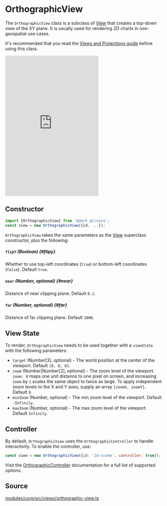 # OrthographicView

The `OrthographicView` class is a subclass of [View](./view.md) that creates a top-down view of the XY plane. It is usually used for rendering 2D charts in non-geospatial use cases.

It's recommended that you read the [Views and Projections guide](../../developer-guide/views.md) before using this class.

<div style={{position:'relative',height:450}}></div>
<div style={{position:'absolute',transform:'translateY(-450px)',paddingLeft:'inherit',paddingRight:'inherit',left:0,right:0}}>
  <iframe height="450" style={{width:'100%'}} scrolling="no" title="deck.gl OrthographicView" src="https://codepen.io/vis-gl/embed/YzpXqzv?height=450&theme-id=light&default-tab=result" frameborder="no" loading="lazy" allowtransparency="true" allowfullscreen="true">
    See the Pen <a href='https://codepen.io/vis-gl/pen/YzpXqzv'>deck.gl OrthographicView</a> by vis.gl
    (<a href='https://codepen.io/vis-gl'>@vis-gl</a>) on <a href='https://codepen.io'>CodePen</a>.
  </iframe>
</div>


## Constructor

```js
import {OrthographicView} from '@deck.gl/core';
const view = new OrthographicView({id, ...});
```

`OrthographicView` takes the same parameters as the [View](./view.md) superclass constructor, plus the following:

##### `flipY` (Boolean) {#flipy}

Whether to use top-left coordinates (`true`) or bottom-left coordinates (`false`). Default `true`.

##### `near` (Number, optional) {#near}

Distance of near clipping plane. Default `0.1`.

##### `far` (Number, optional) {#far}

Distance of far clipping plane. Default `1000`.


## View State

To render, `OrthographicView` needs to be used together with a `viewState` with the following parameters:

* `target` (Number[3], optional) - The world position at the center of the viewport. Default `[0, 0, 0]`.
* `zoom` (Number|Number[2], optional) - The zoom level of the viewport. `zoom: 0` maps one unit distance to one pixel on screen, and increasing `zoom` by `1` scales the same object to twice as large. To apply independent zoom levels to the X and Y axes, supply an array `[zoomX, zoomY]`. Default `0`.
* `minZoom` (Number, optional) - The min zoom level of the viewport. Default `-Infinity`.
* `maxZoom` (Number, optional) - The max zoom level of the viewport. Default `Infinity`.


## Controller

By default, `OrthographicView` uses the `OrthographicController` to handle interactivity. To enable the controller, use:

```js
const view = new OrthographicView({id: '2d-scene', controller: true});
```

Visit the [OrthographicController](./orthographic-controller.md) documentation for a full list of supported options.


## Source

[modules/core/src/views/orthographic-view.ts](https://github.com/visgl/deck.gl/tree/8.9-release/modules/core/src/views/orthographic-view.ts)
